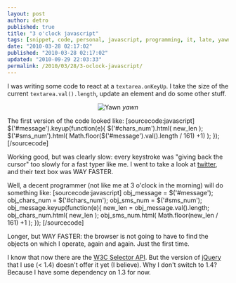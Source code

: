 ```yaml
---
layout: post
author: detro
published: true
title: "3 o'clock javascript"
tags: [snippet, code, personal, javascript, programming, it, late, yawn, optimization, curiosity, fun]
date: "2010-03-28 02:17:02"
published: "2010-03-28 02:17:02"
updated: "2010-09-29 22:03:33"
permalink: /2010/03/28/3-oclock-javascript/
---
```


I was writing some code to react at a <code>textarea.onKeyUp</code>. I take the size of the current <code>textarea.val().length</code>, update an element and do some other stuff.

<div align="center">
<img src="http://talkpractice.files.wordpress.com/2009/05/yawn.jpg" alt="Yawn" />
<em>yawn</em>
</div>

The first version of the code looked like:
[sourcecode:javascript]
$('#message').keyup(function(e){
   $('#chars_num').html( new_len );
   $('#sms_num').html( Math.floor($('#message').val().length / 161) +1) );
});
[/sourcecode]

Working good, but was clearly slow: every keystroke was "giving back the cursor" too slowly for a fast typer like me. I went to take a look at <a href="http://www.twitter.com/">twitter</a>, and their text box was WAY FASTER.
<!--more-->
Well, a decent programmer (not like me at 3 o'clock in the morning) will do something like:
[sourcecode:javascript]
obj_message = $('#message');
obj_chars_num = $('#chars_num');
obj_sms_num = $('#sms_num');
obj_message.keyup(function(e){
   new_len = obj_message.val().length;
   obj_chars_num.html( new_len );
   obj_sms_num.html( Math.floor(new_len / 161) +1 );
});
[/sourcecode]

Longer, but WAY FASTER: the browser is not going to have to find the objects on which I operate, again and again. Just the first time.

I know that now there are the <a href="http://www.w3.org/TR/CSS2/selector.html">W3C Selector API</a>. But the version of <a href="http://jquery.com/">jQuery</a> that I use (&lt; 1.4) doesn't offer it yet (I believe). Why I don't switch to 1.4? Because I have some dependency on 1.3 for now.

